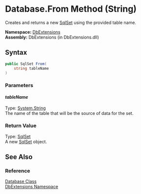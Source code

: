 Database.From Method (String)
=============================
Creates and returns a new [SqlSet][1] using the provided table name.

**Namespace:** [DbExtensions][2]  
**Assembly:** DbExtensions (in DbExtensions.dll)

Syntax
------

```csharp
public SqlSet From(
	string tableName
)
```

### Parameters

#### *tableName*
Type: [System.String][3]  
The name of the table that will be the source of data for the set.

### Return Value
Type: [SqlSet][1]  
A new [SqlSet][1] object.

See Also
--------

### Reference
[Database Class][4]  
[DbExtensions Namespace][2]  

[1]: ../SqlSet/README.md
[2]: ../README.md
[3]: http://msdn.microsoft.com/en-us/library/s1wwdcbf
[4]: README.md
